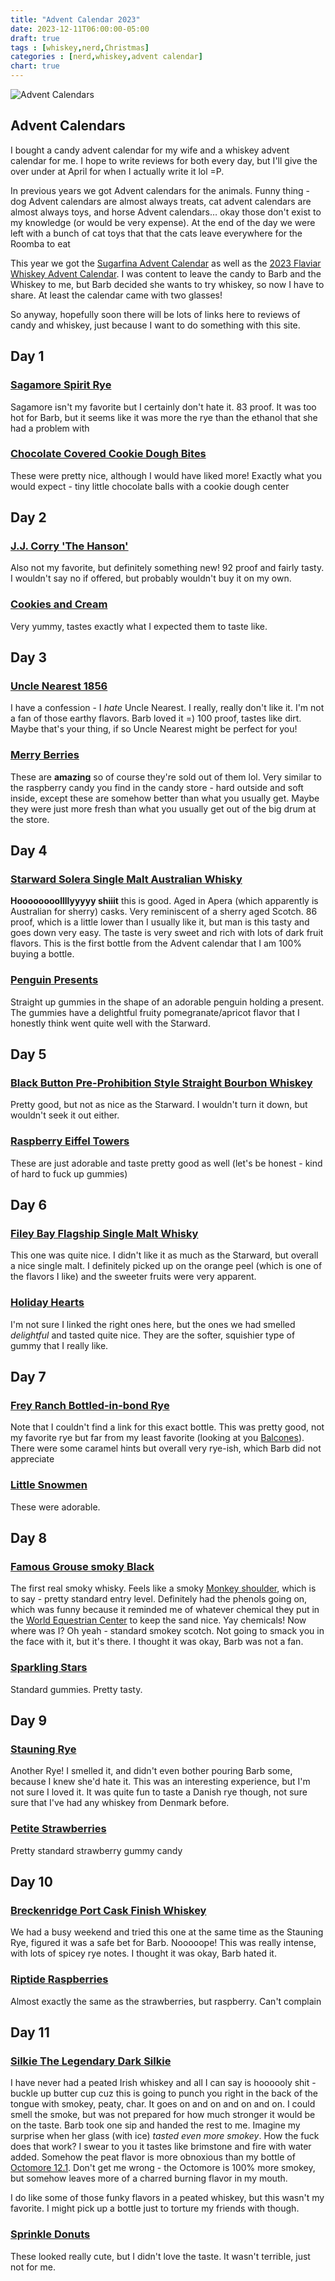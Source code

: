 ```yaml
---
title: "Advent Calendar 2023"
date: 2023-12-11T06:00:00-05:00
draft: true
tags : [whiskey,nerd,Christmas]
categories : [nerd,whiskey,advent calendar]
chart: true
---
```

![Advent Calendars](/images/xmaswhiskey.webp)  

## Advent Calendars
I bought a candy advent calendar for my wife and a whiskey advent calendar for me. I hope to write reviews
for both every day, but I'll give the over under at April for when I actually write it lol =P.

In previous years we got Advent calendars for the animals. Funny thing - dog Advent calendars are almost always 
treats, cat advent calendars are almost always toys, and horse Advent calendars… okay those don't exist to my 
knowledge (or would be very expense). At the end of the day we were left with a bunch of cat toys that that the 
cats leave everywhere for the Roomba to eat 

This year we got the [Sugarfina Advent Calendar](https://amzn.to/3GsPj3B) as well as the 
[2023 Flaviar Whiskey Advent Calendar](https://flaviar.5d3x.net/c/5043138/1891753/3334?prodsku=8792051122458&u=https%3A%2F%2Fflaviar.com%2Fproducts%2Fadvent-calendar-2023-offline&intsrc=PUI2_15277). I was content to leave the candy to Barb and the 
Whiskey to me, but Barb decided she wants to try whiskey, so now I have to share. At least the calendar came with 
two glasses!

<!--more-->

So anyway, hopefully soon there will be lots of links here to reviews of candy and whiskey, just because 
I want to do something with this site. 

## Day 1
### [Sagamore Spirit Rye](https://flaviar.5d3x.net/c/5043138/1891753/3334?prodsku=8530692374810&u=https%3A%2F%2Fflaviar.com%2Fproducts%2Fsagamore-spirit-straight-rye-whiskey-750&intsrc=PUI2_15277) 
Sagamore isn't my favorite but I certainly don't hate it. 83 proof. It was too hot for Barb, but it seems like it was more the 
rye than the ethanol that she had a problem with 

### [Chocolate Covered Cookie Dough Bites](https://www.sugarfina.com/chocolate-covered-cookie-dough)
These were pretty nice, although I would have liked more! Exactly what you would expect - tiny little chocolate balls with 
a cookie dough center

## Day 2
### [J.J. Corry 'The Hanson'](https://flaviar.5d3x.net/c/5043138/1891753/3334?prodsku=8530539282714&u=https%3A%2F%2Fflaviar.com%2Fproducts%2Fjj-corry-the-hanson-batch-no-2-irish-whiskey-750&intsrc=PUI2_15277)
Also not my favorite, but definitely something new! 92 proof and fairly tasty. I wouldn't say no if offered, but probably wouldn't buy 
it on my own.
### [Cookies and Cream](https://www.sugarfina.com/cookies-and-cream-taster)
Very yummy, tastes exactly what I expected them to taste like.

## Day 3
### [Uncle Nearest 1856](https://flaviar.5d3x.net/c/5043138/1891753/3334?prodsku=8530667077914&u=https%3A%2F%2Fflaviar.com%2Fproducts%2Funcle-nearest-1856-premium-aged-whiskey-750&intsrc=PUI2_15277)
I have a confession - I _hate_ Uncle Nearest. I really, really don't like it. I'm not a fan of those earthy flavors. Barb loved it =)
100 proof, tastes like dirt. Maybe that's your thing, if so Uncle Nearest might be perfect for you!

### [Merry Berries](https://www.sugarfina.com/ca/sugarfina-holiday-merry-berries-gummy-candy-cube)
These are **amazing** so of course they're sold out of them lol. Very similar to the raspberry candy you find in the candy store - hard outside and 
soft inside, except these are somehow better than what you usually get. Maybe they were just more fresh than what you usually get out of the 
big drum at the store.

## Day 4
### [Starward Solera Single Malt Australian Whisky](https://flaviar.com/products/starward-solera-single-malt-australian-whisky-750)
**Hoooooooollllyyyyy shiiit** this is good. Aged in Apera (which apparently is Australian for sherry) casks. Very reminiscent of 
a sherry aged Scotch. 86 proof, which is a little lower than I usually like it, but man is this tasty and goes down very easy. 
The taste is very sweet and rich with lots of dark fruit flavors. This is the first bottle from the Advent calendar that I am 100% buying a bottle.

### [Penguin Presents](https://www.sugarfina.com/sugarfina-penguin-presents-gummy-candy-cube)
Straight up gummies in the shape of an adorable penguin holding a present. The gummies have a delightful fruity 
pomegranate/apricot flavor that I honestly think went quite well with the Starward.


## Day 5
### [Black Button Pre-Prohibition Style Straight Bourbon Whiskey](https://flaviar.com/products/black-button-pre-prohibition-style-straight-bourbon-whiskey-750)
Pretty good, but not as nice as the Starward. I wouldn't turn it down, but wouldn't seek it out either.
### [Raspberry Eiffel Towers](https://www.sugarfina.com/rasperberry-eiffel-towers-gummy)
These are just adorable and taste pretty good as well (let's be honest - kind of hard to fuck up gummies)

## Day 6
### [Filey Bay Flagship Single Malt Whisky](https://flaviar.5d3x.net/c/5043138/1891753/3334?prodsku=8530954289434&u=https%3A%2F%2Fflaviar.com%2Fproducts%2Ffiley-bay-flagship-single-malt-whisky-700&intsrc=APIG_15277)
This one was quite nice. I didn't like it as much as the Starward, but overall a nice single malt. I definitely picked 
up on the orange peel (which is one of the flavors I like) and the sweeter fruits were very apparent.
### [Holiday Hearts](https://www.sugarfina.com/strawberry-hearts-candy-cube)
I'm not sure I linked the right ones here, but the ones we had smelled _delightful_ and tasted quite nice. 
They are the softer, squishier type of gummy that I really like.

## Day 7
### [Frey Ranch Bottled-in-bond Rye](https://flaviar.5d3x.net/c/5043138/1891753/3334?prodsku=8530829279514&u=https%3A%2F%2Fflaviar.com%2Fproducts%2Ffrey-ranch-straight-rye-whiskey-750&intsrc=PUI2_15277)
Note that I couldn't find a link for this exact bottle. This was pretty good, not my favorite rye but far from 
my least favorite (looking at you [Balcones](https://flaviar.5d3x.net/c/5043138/1891753/3334?prodsku=8530710954266&u=https%3A%2F%2Fflaviar.com%2Fproducts%2Fbalcones-texas-rye-750&intsrc=PUI2_15277)). There were some caramel hints 
but overall very rye-ish, which Barb did not appreciate
### [Little Snowmen](https://www.shopambiance.com/products/sugarfina-small-snow-buddies-snowman-gummies)
These were adorable. 

## Day 8
### [Famous Grouse smoky Black](https://flaviar.5d3x.net/c/5043138/1891753/3334?prodsku=8743882621210&u=https%3A%2F%2Fflaviar.com%2Fproducts%2Fthe-famous-grouse-smoky-black-750&intsrc=PUI2_15277)
The first real smoky whisky. Feels like a smoky [Monkey shoulder](https://flaviar.5d3x.net/c/5043138/1891753/3334?prodsku=8530781634842&u=https%3A%2F%2Fflaviar.com%2Fproducts%2Fmonkey-shoulder-blended-scotch-whisky-750&intsrc=PUI2_15277), which is to say - pretty 
standard entry level. Definitely had the phenols going on, which was funny because it reminded me of whatever chemical 
they put in the [World Equestrian Center](https://worldequestriancenter.com/wilmington-oh/) to keep the sand nice. 
Yay chemicals! Now where was I? Oh yeah - standard smokey scotch. Not going to smack you in the face with it, but it's there. 
I thought it was okay, Barb was not a fan.
### [Sparkling Stars](https://www.sugarfina.com/sugarfina-hollywood-walk-of-fame-star-gummies)
Standard gummies. Pretty tasty.

## Day 9
### [Stauning Rye](https://flaviar.com/products/stauning-rye-danish-whisky-750)
Another Rye! I smelled it, and didn't even bother pouring Barb some, because I knew she'd hate it. This was an interesting 
experience, but I'm not sure I loved it. It was quite fun to taste a Danish rye though, not sure sure that I've had 
any whiskey from Denmark before.
### [Petite Strawberries](https://www.sugarfina.com/summer-strawberries-small)
Pretty standard strawberry gummy candy

## Day 10
### [Breckenridge Port Cask Finish Whiskey](https://flaviar.5d3x.net/c/5043138/1891753/3334?prodsku=8530759221530&u=https%3A%2F%2Fflaviar.com%2Fproducts%2Fbreckenridge-port-cask-finish-whiskey-750&intsrc=PUI2_15277)
We had a busy weekend and tried this one at the same time as the Stauning Rye, figured it was a safe bet for Barb. Nooooope! 
This was really intense, with lots of spicey rye notes. I thought it was okay, Barb hated it.
### [Riptide Raspberries](https://www.sugarfina.com/riptide-raspberries-gummy-sugarfina)
Almost exactly the same as the strawberries, but raspberry. Can't complain

## Day 11
### [Silkie The Legendary Dark Silkie](https://flaviar.5d3x.net/c/5043138/1891753/3334?prodsku=8530638766362&u=https%3A%2F%2Fflaviar.com%2Fproducts%2Fsilkie-dark-irish-whiskey-750&intsrc=PUI2_15277)
I have never had a peated Irish whiskey and all I can say is hoooooly shit - buckle up butter cup cuz this is going to punch you 
right in the back of the tongue with smokey, peaty, char. It goes on and on and on and on. I could smell the smoke, but was not 
prepared for how much stronger it would be on the taste.  Barb took one sip and handed the rest to 
me. Imagine my surprise when her glass (with ice) _tasted even more smokey_. How the fuck does that work? I swear to you 
it tastes like brimstone and fire with water added. Somehow the peat flavor is more obnoxious than my bottle of 
[Octomore 12.1](https://flaviar.5d3x.net/c/5043138/1891753/3334?prodsku=8530547081498&u=https%3A%2F%2Fflaviar.com%2Fproducts%2Fbruichladdich-octomore-12-1-750&intsrc=PUI2_15277). Don't get me wrong - the Octomore is 100% more 
smokey, but somehow leaves more of a charred burning flavor in my mouth.

I do like some of those funky flavors in a peated whiskey, but this wasn't my favorite. I might pick up a bottle 
just to torture my friends with though. 
### [Sprinkle Donuts](https://www.sugarfina.com/ca/sprinkle-donuts-canada)
These looked really cute, but I didn't love the taste. It wasn't terrible, just not for me.


